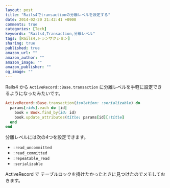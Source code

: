 ```yaml
---
layout: post
title: "Rails4でtransactionの分離レベルを設定する"
date: 2014-02-20 21:42:41 +0900
comments: true
categories: [Tech]
keywords: "Rails4,Transaction,分離レベル"
tags: [Rails4,トランザクション]
sharing: true
published: true
amazon_url: ""
amazon_author: ""
amazon_image: ""
amazon_publisher: ""
og_image: ""
---
```


Rails4 から `ActiveRecord::Base.transaction` に分離レベルを手軽に設定できるようになったみたいです。

```ruby
ActiveRecord::Base.transaction(isolation: :serializable) do
  params[:ids].each do |id|
    book = Book.find_by(id: id)
    book.update_attributes(title: params[id][:title]
  end
end
```

分離レベルには次の4つを設定できます。

- `:read_uncommitted`
- `:read_committed`
- `:repeatable_read`
- `:serializable`

ActiveRecord で テーブルロックを掛けたかったときに見つけたのでメモしておきます。
